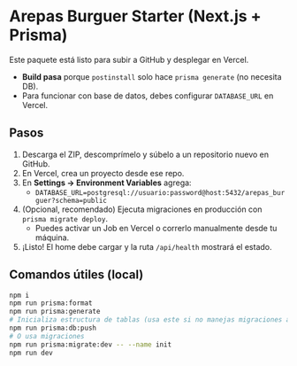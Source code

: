 # Arepas Burguer Starter (Next.js + Prisma)

Este paquete está listo para subir a GitHub y desplegar en Vercel.
- **Build pasa** porque `postinstall` solo hace `prisma generate` (no necesita DB).
- Para funcionar con base de datos, debes configurar `DATABASE_URL` en Vercel.

## Pasos
1. Descarga el ZIP, descomprímelo y súbelo a un repositorio nuevo en GitHub.
2. En Vercel, crea un proyecto desde ese repo.
3. En **Settings → Environment Variables** agrega:
   - `DATABASE_URL=postgresql://usuario:password@host:5432/arepas_burguer?schema=public`
4. (Opcional, recomendado) Ejecuta migraciones en producción con `prisma migrate deploy`.
   - Puedes activar un Job en Vercel o correrlo manualmente desde tu máquina.
5. ¡Listo! El home debe cargar y la ruta `/api/health` mostrará el estado.

## Comandos útiles (local)
```bash
npm i
npm run prisma:format
npm run prisma:generate
# Inicializa estructura de tablas (usa este si no manejas migraciones aún):
npm run prisma:db:push
# O usa migraciones
npm run prisma:migrate:dev -- --name init
npm run dev
```
